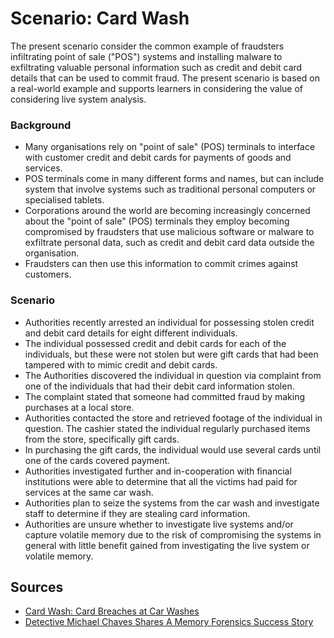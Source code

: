 # Scenario: Card Wash
The present scenario consider the common example of fraudsters infiltrating point of sale ("POS") systems and installing malware to exfiltrating valuable personal information such as credit and debit card details that can be used to commit fraud. The present scenario is based on a real-world example and supports learners in considering the value of considering live system analysis.

### Background
* Many organisations rely on "point of sale" (POS) terminals to interface with customer credit and debit cards for payments of goods and services.
* POS terminals come in many different forms and names, but can include system that involve systems such as traditional personal computers or specialised tablets.
* Corporations around the world are becoming increasingly concerned about the "point of sale" (POS) terminals they employ becoming compromised by fraudsters that use malicious software or malware to exfiltrate personal data, such as credit and debit card data outside the organisation.
* Fraudsters can then use this information to commit crimes against customers.

### Scenario
* Authorities recently arrested an individual for possessing stolen credit and debit card details for eight different individuals.
* The individual possessed credit and debit cards for each of the individuals, but these were not stolen but were gift cards that had been tampered with to mimic credit and debit cards.
* The Authorities discovered the individual in question via complaint from one of the individuals that had their debit card information stolen.
* The complaint stated that someone had committed fraud by making purchases at a local store.
* Authorities contacted the store and retrieved footage of the individual in question. The cashier stated the individual regularly purchased items from the store, specifically gift cards.
* In purchasing the gift cards, the individual would use several cards until one of the cards covered payment.
* Authorities investigated further and in-cooperation with financial institutions were able to determine that all the victims had paid for services at the same car wash.
* Authorities plan to seize the systems from the car wash and investigate staff to determine if they are stealing card information.
* Authorities are unsure whether to investigate live systems and/or capture volatile memory due to the risk of compromising the systems in general with little benefit gained from investigating the live system or volatile memory.

## Sources
* [Card Wash: Card Breaches at Car Washes](https://krebsonsecurity.com/2014/06/card-wash-card-breaches-at-car-washes)
* [Detective Michael Chaves Shares A Memory Forensics Success Story](https://volatility-labs.blogspot.com/2014/09/detective-michael-chaves-shares-memory.html)
